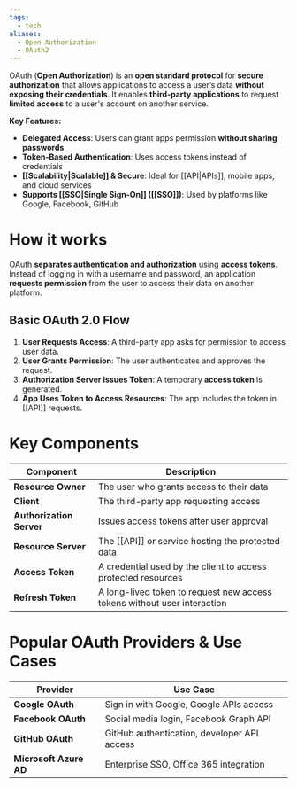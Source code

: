 ```yaml
---
tags:
  - tech
aliases:
  - Open Authorization
  - OAuth2
---
```

OAuth (**Open Authorization**) is an **open standard protocol** for **secure authorization** that allows applications to access a user’s data **without exposing their credentials**.
It enables **third-party applications** to request **limited access** to a user's account on another service.

**Key Features:**
- **Delegated Access**: Users can grant apps permission **without sharing passwords**
- **Token-Based Authentication**: Uses access tokens instead of credentials
- **[[Scalability|Scalable]] & Secure**: Ideal for [[API|APIs]], mobile apps, and cloud services
- **Supports [[SSO|Single Sign-On]] ([[SSO]])**: Used by platforms like Google, Facebook, GitHub

# How it works
OAuth **separates authentication and authorization** using **access tokens**.
Instead of logging in with a username and password, an application **requests permission** from the user to access their data on another platform.

## Basic OAuth 2.0 Flow
1. **User Requests Access**: A third-party app asks for permission to access user data.
2. **User Grants Permission**: The user authenticates and approves the request.
3. **Authorization Server Issues Token**: A temporary **access token** is generated.
4. **App Uses Token to Access Resources**: The app includes the token in [[API]] requests.

# Key Components
| **Component**            | **Description**                                                          |
| ------------------------ | ------------------------------------------------------------------------ |
| **Resource Owner**       | The user who grants access to their data                                 |
| **Client**               | The third-party app requesting access                                    |
| **Authorization Server** | Issues access tokens after user approval                                 |
| **Resource Server**      | The [[API]] or service hosting the protected data                        |
| **Access Token**         | A credential used by the client to access protected resources            |
| **Refresh Token**        | A long-lived token to request new access tokens without user interaction |

# Popular OAuth Providers & Use Cases
| **Provider**           | **Use Case**                                |
| ---------------------- | ------------------------------------------- |
| **Google OAuth**       | Sign in with Google, Google APIs access     |
| **Facebook OAuth**     | Social media login, Facebook Graph API      |
| **GitHub OAuth**       | GitHub authentication, developer API access |
| **Microsoft Azure AD** | Enterprise SSO, Office 365 integration      |
